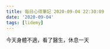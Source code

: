 ```yaml
---
title: 每日心得筆記 2020-09-04 22:30:09
date: '2020-09-04'
tags: [lidemy]
---
```


今天身體不適，看了醫生，休息一天
